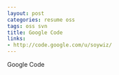 ```yaml
---
layout: post
categories: resume oss
tags: oss svn
title: Google Code
links:
- http://code.google.com/u/soywiz/
---
```


Google Code


